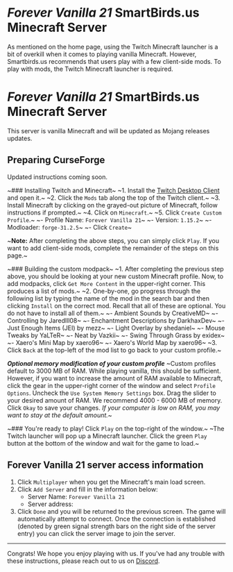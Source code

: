 # *Forever Vanilla 21* SmartBirds.us Minecraft Server

As mentioned on the home page, using the Twitch Minecraft launcher is a bit of overkill when it comes to playing vanilla Minecraft. However, Smartbirds.us recommends that users play with a few client-side mods. To play with mods, the Twitch Minecraft launcher is required.

# *Forever Vanilla 21* SmartBirds.us Minecraft Server

This server is vanilla Minecraft and will be updated as Mojang releases updates.

## Preparing CurseForge

Updated instructions coming soon.

~### Installing Twitch and Minecraft~
~1. Install the [Twitch Desktop Client](https://www.twitch.tv/download) and open it.~
~2. Click the `Mods` tab along the top of the Twitch client.~
~3. Install Minecraft by clicking on the grayed-out picture of Minecraft, follow instructions if prompted.~
~4. Click on `Minecraft`.~
~5. Click `Create Custom Profile`.~
    ~- Profile Name: `Forever Vanilla 21`~
    ~- Version: `1.15.2`~
    ~- Modloader: `forge-31.2.5`~
    ~- Click `Create`~

~**Note:** After completing the above steps, you can simply click `Play`. If you want to add client-side mods, complete the remainder of the steps on this page.~

~### Building the custom modpack~
~1. After completing the previous step above, you should be looking at your new custom Minecraft profile. Now, to add modpacks, click `Get More Content` in the upper-right corner. This produces a list of mods.~
~2. One-by-one, go progress through the following list by typing the name of the mod in the search bar and then clicking `Install` on the correct mod. Recall that all of these are optional. You do not have to install all of them.~
    ~- Ambient Sounds by CreativeMD~
    ~- Controlling by Jaredlll08~
    ~- Enchantment Descriptions by DarkhaxDev~
    ~- Just Enough Items (JEI) by mezz~
    ~- Light Overlay by shedaniel~
    ~- Mouse Tweaks by YaLTeR~
    ~- Neat by Vazkii~
    ~- Swing Through Grass by exidex~
    ~- Xaero's Mini Map by xaero96~
    ~- Xaero's World Map by xaero96~
~3. Click `Back` at the top-left of the mod list to go back to your custom profile.~

***Optional memory modification of your custom profile***
~Custom profiles default to 3000 MB of RAM. While playing vanilla, this should be sufficient. However, if you want to increase the amount of RAM available to Minecraft, click the gear in the upper-right corner of the window and select `Profile Options`. Uncheck the `Use System Memory Settings` box. Drag the slider to your desired amount of RAM. We recommend 4000 - 6000 MB of memory. Click `Okay` to save your changes. *If your computer is low on RAM, you may want to stay at the default amount.*~

~### You're ready to play! Click `Play` on the top-right of the window.~
~The Twitch launcher will pop up a Minecraft launcher. Click the green `Play` button at the bottom of the window and wait for the game to load.~

## Forever Vanilla 21 server access information
1. Click `Multiplayer` when you get the Minecraft's main load screen.
2. Click `Add Server` and fill in the information below:
    - Server Name: `Forever Vanilla 21`
    - Server address: *<available via Discord>*
3. Click `Done` and you will be returned to the previous screen. The game will automatically attempt to connect. Once the connection is established (denoted by green signal strength bars on the right side of the server entry) you can click the server image to join the server.

---

Congrats! We hope you enjoy playing with us. If you've had any trouble with these instructions, please reach out to us on [Discord](community-guidelines.md).
